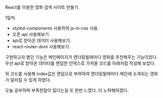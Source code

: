 React를 이용한 영화 검색 사이트 만들기.

1일차.

- styled-components 사용하여 js-in-css 사용.
- 오픈 api 사용해보기.
- api로 받아온 데이터 사용해보기.
- react-router-dom 사용해보기.

구현하고자 했던 기능은 메인페이지가 랜더링될때마다 영화를 추천해주는 기능이었다.
우선 api로 받아온 데이터를 랜덤한 인덱스로 가져올 코드를 아래처럼 작성해 보았다.

<!--
const fetchMovie = async () => {
const newMovie = await api.now_playing();
const index = Math.floor(Math.random() * newMovie.data.results.length);
setMovie(newMovie.data.results[index]);
};
useEffect(() => {
    fetchMovie();
  }, []);
-->

위 코드를 사용해 index값은 랜덤으로 부여하여 랜더링될때마다 메인에 소개되는 영화가 달라질 수 있게 하였다.

오늘 공부하며 부족한점이 많다는걸 또 한번 느꼈다.
더 노력해야겠다.
